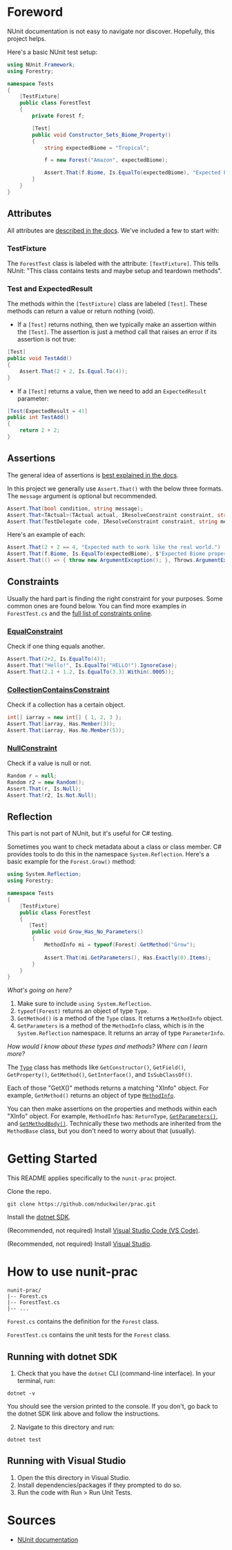 # Foreword

NUnit documentation is not easy to navigate nor discover. Hopefully, this project helps.

Here's a basic NUnit test setup:
```cs
using NUnit.Framework;
using Forestry;

namespace Tests
{
    [TestFixture]
    public class ForestTest
    {
        private Forest f;

        [Test]
        public void Constructor_Sets_Biome_Property()
        {
            string expectedBiome = "Tropical";

            f = new Forest("Amazon", expectedBiome);

            Assert.That(f.Biome, Is.EqualTo(expectedBiome), "Expected Forest constructor to set Biome property.");
        }
    }
}
```

## Attributes
All attributes are [described in the docs](https://github.com/nunit/docs/wiki/Attributes). We've included a few to start with:

### TestFixture
The `ForestTest` class is labeled with the attribute: `[TextFixture]`. This tells NUnit: "This class contains tests and maybe setup and teardown methods".

### Test and ExpectedResult
The methods within the `[TestFixture]` class are labeled `[Test]`. These methods can return a value or return nothing (void). 
* If a `[Test]` returns nothing, then we typically make an assertion within the `[Test]`. The assertion is just a method call that raises an error if its assertion is not true:
```cs
[Test]
public void TestAdd()
{
    Assert.That(2 + 2, Is.Equal.To(4));
}
```
* If a `[Test]` returns a value, then we need to add an `ExpectedResult` parameter:
```cs
[Test(ExpectedResult = 4)]
public int TestAdd()
{
    return 2 + 2;
}
```

## Assertions
The general idea of assertions is [best explained in the docs](https://github.com/nunit/docs/wiki/Assertions). 

In this project we generally use `Assert.That()` with the below three formats. The `message` argument is optional but recommended.

```cs
Assert.That(bool condition, string message);
Assert.That<TActual>(TActual actual, IResolveConstraint constraint, string message)
Assert.That(TestDelegate code, IResolveConstraint constraint, string message, 
```

Here's an example of each:

```cs
Assert.That(2 + 2 == 4, "Expected math to work like the real world.")
Assert.That(f.Biome, Is.EqualTo(expectedBiome), $"Expected Biome property to default to {expectedBiome}.");
Assert.That(() => { throw new ArgumentException(); }, Throws.ArgumentException, "Expected ArgumentException constructor to throw an ArgumentException.");
```

## Constraints
Usually the hard part is finding the right constraint for your purposes. Some common ones are found below. You can find more examples in `ForestTest.cs` and the [full list of constraints online](https://github.com/nunit/docs/wiki/Constraints).

### [EqualConstraint](https://github.com/nunit/docs/wiki/EqualConstraint)
Check if one thing equals another.
```cs
Assert.That(2+2, Is.EqualTo(4));
Assert.That("Hello!", Is.EqualTo("HELLO!").IgnoreCase);
Assert.That(2.1 + 1.2, Is.EqualTo(3.3).Within(.0005));
```

### [CollectionContainsConstraint](https://github.com/nunit/docs/wiki/CollectionContainsConstraint)
Check if a collection has a certain object.
```cs
int[] iarray = new int[] { 1, 2, 3 };
Assert.That(iarray, Has.Member(3));
Assert.That(iarray, Has.No.Member(5));
```

### [NullConstraint](https://github.com/nunit/docs/wiki/NullConstraint)
Check if a value is null or not.
```cs
Random r = null;
Random r2 = new Random();
Assert.That(r, Is.Null);
Assert.That(r2, Is.Not.Null);
```

## Reflection

This part is not part of NUnit, but it's useful for C# testing.

Sometimes you want to check metadata about a class or class member. C# provides tools to do this in the namespace `System.Reflection`. Here's a basic example for the `Forest.Grow()` method:

```cs
using System.Reflection;
using Forestry;

namespace Tests
{
    [TestFixture]
    public class ForestTest
    {
       [Test]
        public void Grow_Has_No_Parameters()
        {
            MethodInfo mi = typeof(Forest).GetMethod("Grow");
            
            Assert.That(mi.GetParameters(), Has.Exactly(0).Items);
        }
    }
}
```
_What's going on here?_
1. Make sure to include `using System.Reflection`.
2. `typeof(Forest)` returns an object of type `Type`.
2. `GetMethod()` is a method of the `Type` class. It returns a `MethodInfo` object.
3. `GetParameters` is a method of the `MethodInfo` class, which is in the `System.Reflection` namespace. It returns an array of type `ParameterInfo`.

_How would I know about these types and methods? Where can I learn more?_

The [`Type`](https://docs.microsoft.com/en-us/dotnet/api/system.type) class has methods like `GetConstructor()`, `GetField()`, `GetProperty()`, `GetMethod()`, `GetInterface()`, and `IsSubClassOf()`.

Each of those "GetX()" methods returns a matching "XInfo" object. For example, `GetMethod()` returns an object of type [`MethodInfo`](https://docs.microsoft.com/en-us/dotnet/api/system.reflection.methodinfo). 

You can then make assertions on the properties and methods within each "XInfo" object. For example, `MethodInfo` has: `ReturnType`, [`GetParameters()`](https://docs.microsoft.com/en-us/dotnet/api/system.reflection.methodbase.getparameters), and [`GetMethodBody()`](https://docs.microsoft.com/en-us/dotnet/api/system.reflection.methodbase.getmethodbody). Technically these two methods are inherited from the `MethodBase` class, but you don't need to worry about that (usually).


# Getting Started

This README applies specifically to the `nunit-prac` project.

Clone the repo.
```
git clone https://github.com/nduckwiler/prac.git
```

Install the [dotnet SDK](https://dotnet.microsoft.com/learn/dotnet/hello-world-tutorial/intro).

(Recommended, not required) Install [Visual Studio Code (VS Code)](https://code.visualstudio.com/download).

(Recommended, not required) Install [Visual Studio](https://visualstudio.microsoft.com/).

# How to use nunit-prac
```
nunit-prac/
|-- Forest.cs
|-- ForestTest.cs
|-- ...
```

`Forest.cs` contains the definition for the `Forest` class.

`ForestTest.cs` contains the unit tests for the `Forest` class.

## Running with dotnet SDK
1. Check that you have the `dotnet` CLI (command-line interface). In your terminal, run:
```
dotnet -v
```

You should see the version printed to the console. If you don't, go back to the dotnet SDK link above and follow the instructions.

2. Navigate to this directory and run:
```
dotnet test
```

## Running with Visual Studio

1. Open the this directory in Visual Studio.
2. Install dependencies/packages if they prompted to do so. 
3. Run the code with Run > Run Unit Tests.

# Sources
- [NUnit documentation](https://github.com/nunit/docs/wiki/NUnit-Documentation)
